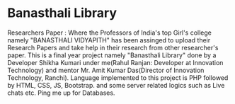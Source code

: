 # Banasthali Library
Researchers Paper : Where the Professors of India's top Girl's college namely "BANASTHALI VIDYAPITH" has been assinged to upload their Research Papers and take help in their research from other researcher's paper. This is a final year project namely "Banasthali Library" done by a Developer Shikha Kumari under me(Rahul Ranjan: Developer at Innovation Technology) and mentor Mr. Amit Kumar Das(Director of Innovation Technology, Ranchi). Language implemented to this project is PHP followed by HTML, CSS, JS, Bootstrap. and some server related logics such as Live chats etc.
Ping me up for Databases.
